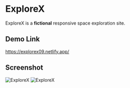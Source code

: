 # ExploreX 
ExploreX is a **fictional** responsive space exploration site.

## Demo Link
https://explorex09.netlify.app/

## Screenshot
![ExploreX](https://user-images.githubusercontent.com/64153988/97989593-c2b0c800-1e04-11eb-922d-8741eb99a5c9.png)
![ExploreX](https://user-images.githubusercontent.com/64153988/100473156-b66a1300-3103-11eb-97c5-f15339558c1b.png)
